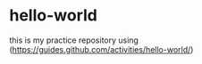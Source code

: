# hello-world
this is my practice repository using (https://guides.github.com/activities/hello-world/)
